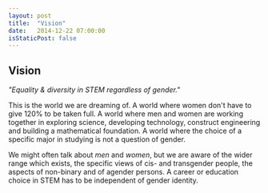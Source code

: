 ```yaml
---
layout: post
title:  "Vision"
date:   2014-12-22 07:00:00
isStaticPost: false
---
```

## Vision

*"Equality & diversity in STEM regardless of gender."*

This is the world we are dreaming of. A world where women don't have to give 120% to be taken full.
A world where men and women are working together in exploring science, developing technology,
construct engineering and building a mathematical foundation.
A world where the choice of a specific major in studying is not a question of gender.

We might often talk about *men* and *women*, but we are aware of the wider range which exists,
the specific views of cis- and transgender people, the aspects of non-binary and of agender persons.
A career or education choice in STEM has to be independent of gender identity.